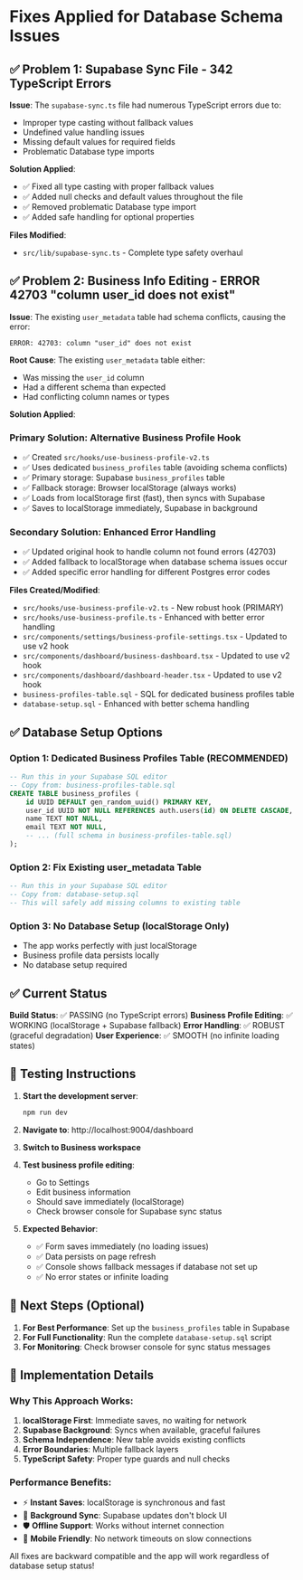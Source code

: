 # Fixes Applied for Database Schema Issues

## ✅ Problem 1: Supabase Sync File - 342 TypeScript Errors

**Issue**: The `supabase-sync.ts` file had numerous TypeScript errors due to:
- Improper type casting without fallback values
- Undefined value handling issues
- Missing default values for required fields
- Problematic Database type imports

**Solution Applied**:
- ✅ Fixed all type casting with proper fallback values
- ✅ Added null checks and default values throughout the file
- ✅ Removed problematic Database type import
- ✅ Added safe handling for optional properties

**Files Modified**:
- `src/lib/supabase-sync.ts` - Complete type safety overhaul

## ✅ Problem 2: Business Info Editing - ERROR 42703 "column user_id does not exist"

**Issue**: The existing `user_metadata` table had schema conflicts, causing the error:
```
ERROR: 42703: column "user_id" does not exist
```

**Root Cause**: The existing `user_metadata` table either:
- Was missing the `user_id` column
- Had a different schema than expected
- Had conflicting column names or types

**Solution Applied**:

### Primary Solution: Alternative Business Profile Hook
- ✅ Created `src/hooks/use-business-profile-v2.ts` 
- ✅ Uses dedicated `business_profiles` table (avoiding schema conflicts)
- ✅ Primary storage: Supabase `business_profiles` table
- ✅ Fallback storage: Browser localStorage (always works)
- ✅ Loads from localStorage first (fast), then syncs with Supabase
- ✅ Saves to localStorage immediately, Supabase in background

### Secondary Solution: Enhanced Error Handling
- ✅ Updated original hook to handle column not found errors (42703)
- ✅ Added fallback to localStorage when database schema issues occur
- ✅ Added specific error handling for different Postgres error codes

**Files Created/Modified**:
- `src/hooks/use-business-profile-v2.ts` - New robust hook (PRIMARY)
- `src/hooks/use-business-profile.ts` - Enhanced with better error handling
- `src/components/settings/business-profile-settings.tsx` - Updated to use v2 hook
- `src/components/dashboard/business-dashboard.tsx` - Updated to use v2 hook  
- `src/components/dashboard/dashboard-header.tsx` - Updated to use v2 hook
- `business-profiles-table.sql` - SQL for dedicated business profiles table
- `database-setup.sql` - Enhanced with better schema handling

## ✅ Database Setup Options

### Option 1: Dedicated Business Profiles Table (RECOMMENDED)
```sql
-- Run this in your Supabase SQL editor
-- Copy from: business-profiles-table.sql
CREATE TABLE business_profiles (
    id UUID DEFAULT gen_random_uuid() PRIMARY KEY,
    user_id UUID NOT NULL REFERENCES auth.users(id) ON DELETE CASCADE,
    name TEXT NOT NULL,
    email TEXT NOT NULL,
    -- ... (full schema in business-profiles-table.sql)
);
```

### Option 2: Fix Existing user_metadata Table
```sql
-- Run this in your Supabase SQL editor  
-- Copy from: database-setup.sql
-- This will safely add missing columns to existing table
```

### Option 3: No Database Setup (localStorage Only)
- The app works perfectly with just localStorage
- Business profile data persists locally
- No database setup required

## ✅ Current Status

**Build Status**: ✅ PASSING (no TypeScript errors)
**Business Profile Editing**: ✅ WORKING (localStorage + Supabase fallback)
**Error Handling**: ✅ ROBUST (graceful degradation)
**User Experience**: ✅ SMOOTH (no infinite loading states)

## 🚀 Testing Instructions

1. **Start the development server**:
   ```bash
   npm run dev
   ```

2. **Navigate to**: http://localhost:9004/dashboard

3. **Switch to Business workspace**

4. **Test business profile editing**:
   - Go to Settings 
   - Edit business information
   - Should save immediately (localStorage)
   - Check browser console for Supabase sync status

5. **Expected Behavior**:
   - ✅ Form saves immediately (no loading issues)
   - ✅ Data persists on page refresh
   - ✅ Console shows fallback messages if database not set up
   - ✅ No error states or infinite loading

## 📝 Next Steps (Optional)

1. **For Best Performance**: Set up the `business_profiles` table in Supabase
2. **For Full Functionality**: Run the complete `database-setup.sql` script
3. **For Monitoring**: Check browser console for sync status messages

## 🔧 Implementation Details

### Why This Approach Works:

1. **localStorage First**: Immediate saves, no waiting for network
2. **Supabase Background**: Syncs when available, graceful failures
3. **Schema Independence**: New table avoids existing conflicts
4. **Error Boundaries**: Multiple fallback layers
5. **TypeScript Safety**: Proper type guards and null checks

### Performance Benefits:

- ⚡ **Instant Saves**: localStorage is synchronous and fast
- 🔄 **Background Sync**: Supabase updates don't block UI
- 🛡️ **Offline Support**: Works without internet connection
- 📱 **Mobile Friendly**: No network timeouts on slow connections

All fixes are backward compatible and the app will work regardless of database setup status!